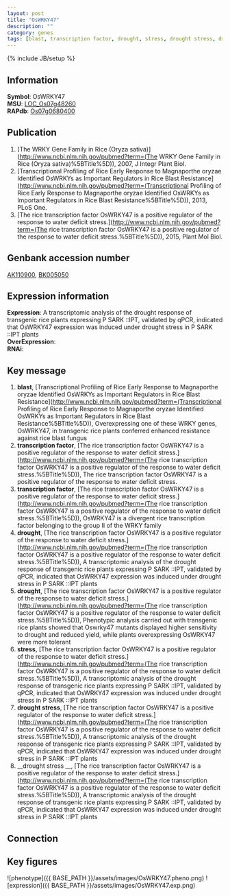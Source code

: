 ```yaml
---
layout: post
title: "OsWRKY47"
description: ""
category: genes
tags: [blast, transcription factor, drought, stress, drought stress, drought stress , Gene]
---
```

{% include JB/setup %}

## Information
__Symbol__: OsWRKY47  
__MSU__: [LOC_Os07g48260](http://rice.plantbiology.msu.edu/cgi-bin/ORF_infopage.cgi?orf=LOC_Os07g48260)  
__RAPdb__: [Os07g0680400](http://rapdb.dna.affrc.go.jp/viewer/gbrowse_details/irgsp1?name=Os07g0680400)  

## Publication
1. [The WRKY Gene Family in Rice (Oryza sativa)](http://www.ncbi.nlm.nih.gov/pubmed?term=(The WRKY Gene Family in Rice (Oryza sativa)%5BTitle%5D)), 2007, J Integr Plant Biol.
2. [Transcriptional Profiling of Rice Early Response to Magnaporthe oryzae Identified OsWRKYs as Important Regulators in Rice Blast Resistance](http://www.ncbi.nlm.nih.gov/pubmed?term=(Transcriptional Profiling of Rice Early Response to Magnaporthe oryzae Identified OsWRKYs as Important Regulators in Rice Blast Resistance%5BTitle%5D)), 2013, PLoS One.
3. [The rice transcription factor OsWRKY47 is a positive regulator of the response to water deficit stress.](http://www.ncbi.nlm.nih.gov/pubmed?term=(The rice transcription factor OsWRKY47 is a positive regulator of the response to water deficit stress.%5BTitle%5D)), 2015, Plant Mol Biol.

## Genbank accession number
[AK110900](http://www.ncbi.nlm.nih.gov/nuccore/AK110900), [BK005050](http://www.ncbi.nlm.nih.gov/nuccore/BK005050)

## Expression information
__Expression__: A transcriptomic analysis of the drought response of transgenic rice plants expressing P SARK ::IPT, validated by qPCR, indicated that OsWRKY47 expression was induced under drought stress in P SARK ::IPT plants  
__OverExpression__:  
__RNAi__:  

## Key message
1. __blast__, [Transcriptional Profiling of Rice Early Response to Magnaporthe oryzae Identified OsWRKYs as Important Regulators in Rice Blast Resistance](http://www.ncbi.nlm.nih.gov/pubmed?term=(Transcriptional Profiling of Rice Early Response to Magnaporthe oryzae Identified OsWRKYs as Important Regulators in Rice Blast Resistance%5BTitle%5D)),  Overexpressing one of these WRKY genes, OsWRKY47, in transgenic rice plants conferred enhanced resistance against rice blast fungus
2. __transcription factor__, [The rice transcription factor OsWRKY47 is a positive regulator of the response to water deficit stress.](http://www.ncbi.nlm.nih.gov/pubmed?term=(The rice transcription factor OsWRKY47 is a positive regulator of the response to water deficit stress.%5BTitle%5D)), The rice transcription factor OsWRKY47 is a positive regulator of the response to water deficit stress.
3. __transcription factor__, [The rice transcription factor OsWRKY47 is a positive regulator of the response to water deficit stress.](http://www.ncbi.nlm.nih.gov/pubmed?term=(The rice transcription factor OsWRKY47 is a positive regulator of the response to water deficit stress.%5BTitle%5D)), OsWRKY47 is a divergent rice transcription factor belonging to the group II of the WRKY family
4. __drought__, [The rice transcription factor OsWRKY47 is a positive regulator of the response to water deficit stress.](http://www.ncbi.nlm.nih.gov/pubmed?term=(The rice transcription factor OsWRKY47 is a positive regulator of the response to water deficit stress.%5BTitle%5D)),  A transcriptomic analysis of the drought response of transgenic rice plants expressing P SARK ::IPT, validated by qPCR, indicated that OsWRKY47 expression was induced under drought stress in P SARK ::IPT plants
5. __drought__, [The rice transcription factor OsWRKY47 is a positive regulator of the response to water deficit stress.](http://www.ncbi.nlm.nih.gov/pubmed?term=(The rice transcription factor OsWRKY47 is a positive regulator of the response to water deficit stress.%5BTitle%5D)),  Phenotypic analysis carried out with transgenic rice plants showed that Oswrky47 mutants displayed higher sensitivity to drought and reduced yield, while plants overexpressing OsWRKY47 were more tolerant
6. __stress__, [The rice transcription factor OsWRKY47 is a positive regulator of the response to water deficit stress.](http://www.ncbi.nlm.nih.gov/pubmed?term=(The rice transcription factor OsWRKY47 is a positive regulator of the response to water deficit stress.%5BTitle%5D)),  A transcriptomic analysis of the drought response of transgenic rice plants expressing P SARK ::IPT, validated by qPCR, indicated that OsWRKY47 expression was induced under drought stress in P SARK ::IPT plants
7. __drought stress__, [The rice transcription factor OsWRKY47 is a positive regulator of the response to water deficit stress.](http://www.ncbi.nlm.nih.gov/pubmed?term=(The rice transcription factor OsWRKY47 is a positive regulator of the response to water deficit stress.%5BTitle%5D)),  A transcriptomic analysis of the drought response of transgenic rice plants expressing P SARK ::IPT, validated by qPCR, indicated that OsWRKY47 expression was induced under drought stress in P SARK ::IPT plants
8. __drought stress __, [The rice transcription factor OsWRKY47 is a positive regulator of the response to water deficit stress.](http://www.ncbi.nlm.nih.gov/pubmed?term=(The rice transcription factor OsWRKY47 is a positive regulator of the response to water deficit stress.%5BTitle%5D)),  A transcriptomic analysis of the drought response of transgenic rice plants expressing P SARK ::IPT, validated by qPCR, indicated that OsWRKY47 expression was induced under drought stress in P SARK ::IPT plants

## Connection

## Key figures
![phenotype]({{ BASE_PATH }}/assets/images/OsWRKY47.pheno.png)
![expression]({{ BASE_PATH }}/assets/images/OsWRKY47.exp.png)


